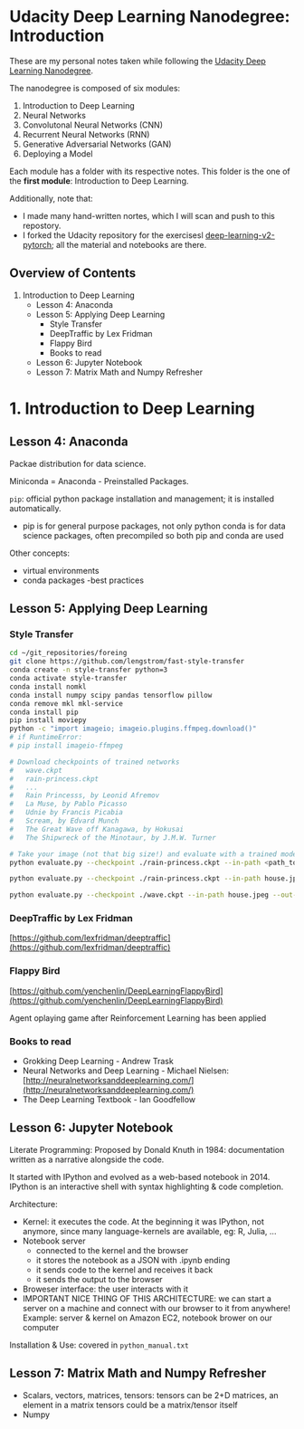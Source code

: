 # Udacity Deep Learning Nanodegree: Introduction

These are my personal notes taken while following the [Udacity Deep Learning Nanodegree](https://www.udacity.com/course/deep-learning-nanodegree--nd101).

The nanodegree is composed of six modules:

1. Introduction to Deep Learning
2. Neural Networks
3. Convolutonal Neural Networks (CNN)
4. Recurrent Neural Networks (RNN)
5. Generative Adversarial Networks (GAN)
6. Deploying a Model

Each module has a folder with its respective notes. This folder is the one of the **first module**: Introduction to Deep Learning.

Additionally, note that:
- I made many hand-written nortes, which I will scan and push to this repostory.
- I forked the Udacity repository for the exercisesl [deep-learning-v2-pytorch](https://github.com/mxagar/deep-learning-v2-pytorch); all the material and  notebooks are there.

## Overview of Contents

1. Introduction to Deep Learning
	- Lesson 4: Anaconda
	- Lesson 5: Applying Deep Learning
		- Style Transfer
		- DeepTraffic by Lex Fridman
		- Flappy Bird
		- Books to read
	- Lesson 6: Jupyter Notebook
	- Lesson 7: Matrix Math and Numpy Refresher


# 1. Introduction to Deep Learning

## Lesson 4: Anaconda

Packae distribution for data science.

Miniconda = Anaconda - Preinstalled Packages.

`pip`: official python package installation and management; it is installed automatically.
- pip is for general purpose packages, not only python
conda is for data science packages, often precompiled
so both pip and conda are used

Other concepts:
- virtual environments
- conda packages
 -best practices

## Lesson 5: Applying Deep Learning

### Style Transfer

```bash
cd ~/git_repositories/foreing
git clone https://github.com/lengstrom/fast-style-transfer
conda create -n style-transfer python=3
conda activate style-transfer
conda install nomkl
conda install numpy scipy pandas tensorflow pillow
conda remove mkl mkl-service
conda install pip
pip install moviepy
python -c "import imageio; imageio.plugins.ffmpeg.download()"
# if RuntimeError:
# pip install imageio-ffmpeg

# Download checkpoints of trained networks
# 	wave.ckpt
# 	rain-princess.ckpt
#	...
#	Rain Princesss, by Leonid Afremov
#	La Muse, by Pablo Picasso
#	Udnie by Francis Picabia
#	Scream, by Edvard Munch
#	The Great Wave off Kanagawa, by Hokusai
#	The Shipwreck of the Minotaur, by J.M.W. Turner

# Take your image (not that big size!) and evaluate with a trained model of your choise (wave, rain-princess, etc)
python evaluate.py --checkpoint ./rain-princess.ckpt --in-path <path_to_input_file> --out-path ./output_image.jpg

python evaluate.py --checkpoint ./rain-princess.ckpt --in-path house.jpeg --out-path ./output_image.jpg

python evaluate.py --checkpoint ./wave.ckpt --in-path house.jpeg --out-path ./output_image_wave.jpg
```

### DeepTraffic by Lex Fridman

[https://github.com/lexfridman/deeptraffic](https://github.com/lexfridman/deeptraffic)

### Flappy Bird

[https://github.com/yenchenlin/DeepLearningFlappyBird](https://github.com/yenchenlin/DeepLearningFlappyBird)

Agent oplaying game after Reinforcement Learning has been applied

### Books to read
	
- Grokking Deep Learning - Andrew Trask
- Neural Networks and Deep Learning - Michael Nielsen: [http://neuralnetworksanddeeplearning.com/](http://neuralnetworksanddeeplearning.com/)
- The Deep Learning Textbook - Ian Goodfellow

## Lesson 6: Jupyter Notebook

Literate Programming: Proposed by Donald Knuth in 1984: documentation written as a narrative alongside the code.

It started with IPython and evolved as a web-based notebook in 2014.
IPython is an interactive shell with syntax highlighting & code completion.

Architecture:
- Kernel: it executes the code. At the beginning it was IPython, not anymore, since many language-kernels are available, eg: R, Julia, ...
- Notebook server
	- connected to the kernel and the browser
	- it stores the notebook as a JSON with .ipynb ending
	- it sends code to the kernel and receives it back
	- it sends the output to the browser
- Broweser interface: the user interacts with it
- IMPORTANT NICE THING OF THIS ARCHITECTURE: we can start a server on a machine and connect with our browser to it from anywhere! Example: server & kernel on Amazon EC2, notebook brower on our computer

Installation & Use: covered in `python_manual.txt`


## Lesson 7: Matrix Math and Numpy Refresher

- Scalars, vectors, matrices, tensors: tensors can be 2+D matrices, an element in a matrix tensors could be a matrix/tensor itself
- Numpy

